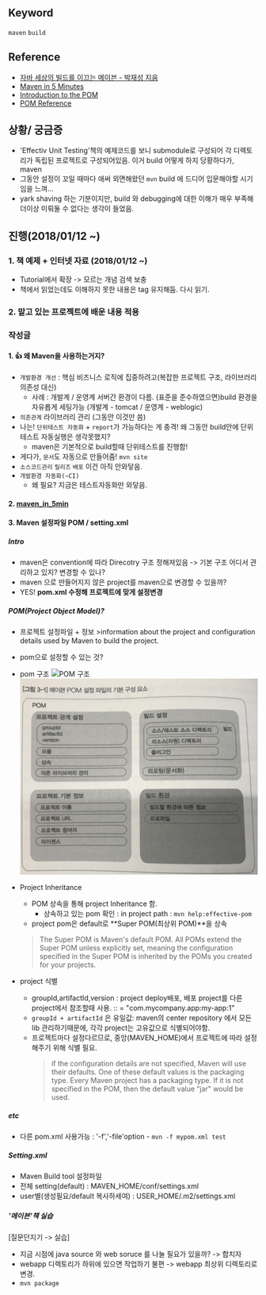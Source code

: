 ## Keyword
`maven` `build`

## Reference
- [자바 세상의 빌드를 이끄는 메이븐 - 박재성 지음](http://www.aladin.co.kr/shop/wproduct.aspx?ItemId=11169988)
- [Maven in 5 Minutes](https://maven.apache.org/guides/getting-started/maven-in-five-minutes.html)
- [Introduction to the POM](https://maven.apache.org/guides/introduction/introduction-to-the-pom.html)
- [POM Reference](https://maven.apache.org/pom.html#)

## 상황/ 궁금증
- 'Effectiv Unit Testing'책의 예제코드를 보니 submodule로 구성되어 각 디렉토리가 독립된 프로젝트로 구성되어있음. 이거 build 어떻게 하지 당황하다가, maven 
- 그동안 설정이 꼬일 때마다 애써 외면해왔던 `mvn` build 에 드디어 입문해야할 시기임을 느껴...
- yark shaving 하는 기분이지만, build 와 debugging에 대한 이해가 매우 부족해 더이상 미뤄둘 수 없다는 생각이 들었음. 

## 진행(2018/01/12 ~)
### 1. 책 예제 + 인터넷 자료 (2018/01/12 ~)
- Tutorial에서 확장 -> 모르는 개념 검색 보충
- 책에서 읽었는데도 이해하지 못한 내용은 tag 유지해둠. 다시 읽기.

### 2. 맡고 있는 프로젝트에 배운 내용 적용

### 작성글
#### 1. :+1: 왜 Maven을 사용하는거지? 
- `개발환경 개선` : 핵심 비즈니스 로직에 집중하려고(복잡한 프로젝트 구조, 라이브러리 의존성 대신) 
  - 사례 : 개발계 / 운영계 서버간 환경이 다름. (표준을 준수하였으면)build 환경을 자유롭게 세팅가능 (개발계 - tomcat / 운영계 - weblogic)
- `의존관계`  라이브러리 관리 (그동안 이것만 씀)
- 나는! `단위테스트 자동화` + `report`가 가능하다는 게 충격! 왜 그동안 build안에 단위테스트 자동실행은 생각못했지? 
  - maven은 기본적으로 build할때 단위테스트를 진행함!
- 게다가, `문서`도 자동으로 만들어줌! `mvn site`
- `소스코드관리` `릴리즈` `배포` 이건 아직 안와닿음.
- `개발환경 자동화(~CI)`
  - 왜 필요? 지금은 테스트자동화만 와닿음.

#### 2. [maven_in_5min](/maven_in5min.md)
#### 3. Maven 설정파일 POM / setting.xml
##### Intro
- maven은 convention에 따라 Direcotry 구조 정해져있음 -> 기본 구조 어디서 관리하고 있지? 변경할 수 있나? 
- maven 으로 만들어지지 않은 project를 maven으로 변경할 수 있을까? 
- YES! **pom.xml 수정해 프로젝트에 맞게 설정변경**
  
##### POM(Project Object Model)? 
  - 프로젝트 설정파일 + 정보  >information about the project and configuration details used by Maven to build the project.
  - pom으로 설정할 수 있는 것? 
  - pom 구조
  ![POM 구조](https://images.techhive.com/images/idge/imported/article/jvw/2006/05/jw-0529-maven1-100156068-orig.gif "POM_overview")
  ![POM Element](../Image/pomElement_fromMavenByJaeSungPark.jpg "POM_element")

- Project Inheritance
  - POM 상속을 통해 project Inheritance 함.
    - 상속하고 있는 pom 확인 : in project path : `mvn help:effective-pom`
  - project pom은 default로 **Super POM(최상위 POM)**을 상속 
   > The Super POM is Maven's default POM. All POMs extend the Super POM unless explicitly set, meaning the configuration specified in the Super POM is inherited by the POMs you created for your projects.
- project 식별
  - groupId,artifactId,version : project deploy배포, 배포 project를 다른 project에서 참조할때 사용. <groupId>:<artifactId>:<version> = "com.mycompany.app:my-app:1"
  - `groupId + artifactId` 은 유일값: maven의 center repository 에서 모든 lib 관리하기때문에, 각각 project는 고유값으로 식별되어야함.
  - 프로젝트마다 설정다르므로, 중앙(MAVEN_HOME)에서 프로젝트에 따라 설정해주기 위해 식별 필요.
    > if the configuration details are not specified, Maven will use their defaults. One of these default values is the packaging type. Every Maven project has a packaging type. If it is not specified in the POM, then the default value "jar" would be used.

##### etc
- 다른 pom.xml 사용가능 : '-f','-file'option - `mvn -f mypom.xml test` 

##### Setting.xml 
- Maven Build tool 설정파일
- 전체 setting(default) : MAVEN_HOME/conf/settings.xml 
- user별(생성필요/default 복사하세여) : USER_HOME/.m2/settings.xml


##### '메이븐'책 실습
[질문던지기 -> 실습]
- 지금 시점에 java source 와 web soruce 를 나눌 필요가 있을까? -> 합치자
- webapp 디렉토리가 하위에 있으면 작업하기 불편 -> webapp 최상위 디렉토리로 변경.
- `mvn package`















